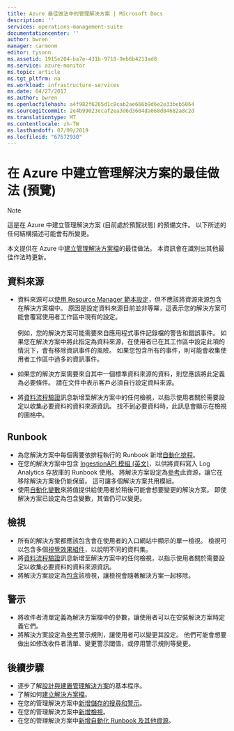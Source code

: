 ```yaml
---
title: Azure 最佳做法中的管理解決方案 | Microsoft Docs
description: ''
services: operations-management-suite
documentationcenter: ''
author: bwren
manager: carmonm
editor: tysonn
ms.assetid: 1915e204-ba7e-431b-9718-9eb6b4213ad8
ms.service: azure-monitor
ms.topic: article
ms.tgt_pltfrm: na
ms.workload: infrastructure-services
ms.date: 04/27/2017
ms.author: bwren
ms.openlocfilehash: a4f982f6265d1c8cab2ae666b9d6e2e33beb5064
ms.sourcegitcommit: 2e4b99023ecaf2ea3d6d3604da068d04682a8c2d
ms.translationtype: MT
ms.contentlocale: zh-TW
ms.lasthandoff: 07/09/2019
ms.locfileid: "67672930"
---
```

# <a name="best-practices-for-creating-management-solutions-in-azure-preview"></a>在 Azure 中建立管理解決方案的最佳做法 (預覽)
> [!NOTE]
> 這是在 Azure 中建立管理解決方案 (目前處於預覽狀態) 的預備文件。 以下所述的任何結構描述可能會有所變更。  

本文提供在 Azure 中[建立管理解決方案檔](solutions-solution-file.md)的最佳做法。  本資訊會在識別出其他最佳作法時更新。

## <a name="data-sources"></a>資料來源
- 資料來源可以[使用 Resource Manager 範本設定](../../azure-monitor/platform/template-workspace-configuration.md)，但不應該將資源來源包含在解決方案檔中。  原因是設定資料來源目前並非等冪，這表示您的解決方案可能會覆寫使用者工作區中現有的設定。<br><br>例如，您的解決方案可能需要來自應用程式事件記錄檔的警告和錯誤事件。  如果您在解決方案中將此指定為資料來源，在使用者已在其工作區中設定此項的情況下，會有移除資訊事件的風險。  如果您包含所有的事件，則可能會收集使用者工作區中過多的資訊事件。

- 如果您的解決方案需要來自其中一個標準資料來源的資料，則您應該將此定義為必要條件。  請在文件中表示客戶必須自行設定資料來源。  
- 將[資料流程驗證](../../azure-monitor/platform/view-designer-tiles.md)訊息新增至解決方案中的任何檢視，以指示使用者關於需要設定以收集必要資料的資料來源資訊。  找不到必要資料時，此訊息會顯示在檢視的圖格中。


## <a name="runbooks"></a>Runbook
- 為您解決方案中每個需要依排程執行的 Runbook 新增[自動化排程](../../automation/automation-schedules.md)。
- 在您的解決方案中包含 [IngestionAPI 模組 (英文)](https://www.powershellgallery.com/packages/OMSIngestionAPI/1.5)，以供將資料寫入 Log Analytics 存放庫的 Runbook 使用。  將解決方案設定為[參考](solutions-solution-file.md#solution-resource)此資源，讓它在移除解決方案後仍能保留。  這可讓多個解決方案共用模組。
- 使用[自動化變數](../../automation/automation-schedules.md)來將值提供給使用者於稍後可能會想要變更的解決方案。  即使解決方案已設定為包含變數，其值仍可以變更。

## <a name="views"></a>檢視
- 所有的解決方案都應該包含會在使用者的入口網站中顯示的單一檢視。  檢視可以包含多個[視覺效果組件](../../azure-monitor/platform/view-designer-parts.md)，以說明不同的資料集。
- 將[資料流程驗證](../../azure-monitor/platform/view-designer-tiles.md)訊息新增至解決方案中的任何檢視，以指示使用者關於需要設定以收集必要資料的資料來源資訊。
- 將解決方案設定為[包含](solutions-solution-file.md#solution-resource)該檢視，讓檢視會隨著解決方案一起移除。

## <a name="alerts"></a>警示
- 將收件者清單定義為解決方案檔中的參數，讓使用者可以在安裝解決方案時定義它們。
- 將解決方案設定為[參考](solutions-solution-file.md#solution-resource)警示規則，讓使用者可以變更其設定。  他們可能會想要做出如修改收件者清單、變更警示閾值，或停用警示規則等變更。 


## <a name="next-steps"></a>後續步驟
* 逐步了解[設計與建置管理解決方案](solutions-creating.md)的基本程序。
* 了解如何[建立解決方案檔](solutions-solution-file.md)。
* 在您的管理解決方案中[新增儲存的搜尋和警示](solutions-resources-searches-alerts.md)。
* 在您的管理解決方案中[新增檢視](solutions-resources-views.md)。
* 在您的管理解決方案中[新增自動化 Runbook 及其他資源](solutions-resources-automation.md)。

